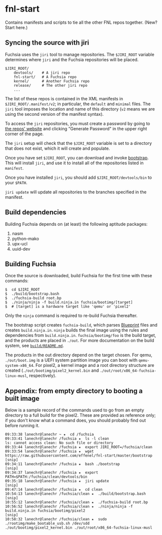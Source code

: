 # fnl-start
Contains manifests and scripts to tie all the other FNL repos together.  (New?
Start here.)


## Syncing the source with jiri
Fuchsia uses the `jiri` tool to manage repositories. The `$JIRI_ROOT` variable
determines where `jiri` and the Fuchsia repositories will be placed.

```
$JIRI_ROOT/
    devtools/    # A jiri repo
    fnl-start/   # A Fuchsia repo
    kernel/      # Another Fuchsia repo
    release/     # The other jiri repo
    ...
```

The list of these repos is contained in the XML manifests in `$JIRI_ROOT/.manifest/v2`;
in particular, the `default` and `minimal` files. The `jiri` tool imposes the location
 and name of this directory (`v2` means we are using the second version of the manifest syntax).

To access the `jiri` repositories, you must create a password by going to
[the repos' website](https://vanadium.googlesource.com) and clicking "Generate
Password" in the upper right corner of the page.

The `jiri` setup will check that the `$JIRI_ROOT` variable is set to a directory
that does not exist, which it will create and populate.

Once you have set `$JIRI_ROOT`, you can download and invoke
[bootstrap](https://raw.githubusercontent.com/effenel/fnl-start/master/bootstrap).
This will install `jiri`, and use it to install all of the repositories listed in
`manifest`.

Once you have installed `jiri`, you should add `$JIRI_ROOT/devtools/bin` to your
`$PATH`.

`jiri update` will update all repositories to the branches specified in the
manifest.

## Build dependencies
Building Fuchsia depends on (at least) the following aptitude packages:

1. nasm
1. python-mako
1. upx-ucl
1. uuid-dev

## Building Fuchsia
Once the source is downloaded, build Fuchsia for the first time with these
commands:

```
$  cd $JIRI_ROOT
$  ./build/bootstrap.bash
$  ./fuchsia-build root.bp
$  ./ninja/ninja -f build.ninja.in fuchsia/bootimg/[target]
$  # [target] is a hardware target like 'qemu' or 'pixel2'
```

Only the `ninja` command is required to re-build Fuchsia thereafter.

The bootstrap script creates `fuchsia-build`, which parses
[Blueprint](https://github.com/google/blueprint) files and creates `build.ninja.in`.
`ninja` builds the final image using the rules and dependencies from `build.ninja.in`.
`fuchsia/bootimg/foo` is the build target, and the products are placed in `./out`.
For more documentation on the build system, see
[`build/README.md`](https://github.com/effenel/build/blob/master/README.md).

The products in the out directory depend on the target chosen.  For qemu, `./out/boot.img`
is a UEFI system partition image you can boot with `qemu-system-x86_64`.  For pixel2, a
kernel image and a root directory structure are created (`./out/bootimg/pixel2_kernel.bin`
and `./out/root/x86_64-fuchsia-linux-musl`, respectively).

## Appendix: from empty directory to booting a built image
Below is a sample record of the commands used to go from an empty directory to a
full build for the pixel2.  These are provided as reference only; if you don't know
what a command does, you should probably find out before running it.

```
09:33:38 lanechr@lanechr ~ ★  cd /fuchsia
09:33:41 lanechr@lanechr /fuchsia ★  ls -l clean
ls: cannot access clean: No such file or directory
09:33:44 lanechr@lanechr /fuchsia ★  export JIRI_ROOT=/fuchsia/clean
09:33:54 lanechr@lanechr /fuchsia ★  wget https://raw.githubusercontent.com/effenel/fnl-start/master/bootstrap
[snip]
09:34:11 lanechr@lanechr /fuchsia ★  bash ./bootstrap
[snip]
09:34:37 lanechr@lanechr /fuchsia ★  export PATH=$PATH:/fuchsia/clean/devtools/bin
09:35:18 lanechr@lanechr /fuchsia ★  jiri update
[snip]
09:47:14 lanechr@lanechr /fuchsia ★  cd clean
10:54:13 lanechr@lanechr /fuchsia/clean ★  ./build/bootstrap.bash
[snip]
10:55:12 lanechr@lanechr /fuchsia/clean ★  ./fuchsia-build root.bp
10:56:52 lanechr@lanechr /fuchsia/clean ★  ./ninja/ninja -f build.ninja.in fuchsia/bootimg/pixel2
[snip]
10:58:32 lanechr@lanechr /fuchsia/clean ★  sudo ./rootimg/make_bootable_usb.sh /dev/sdd ./out/bootimg/pixel2_kernel.bin ./out/root/x86_64-fuchsia-linux-musl
```
